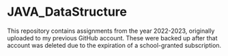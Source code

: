 # JAVA_DataStructure
This repository contains assignments from the year 2022-2023, originally uploaded to my previous GitHub account. These were backed up after that account was deleted due to the expiration of a school-granted subscription.
